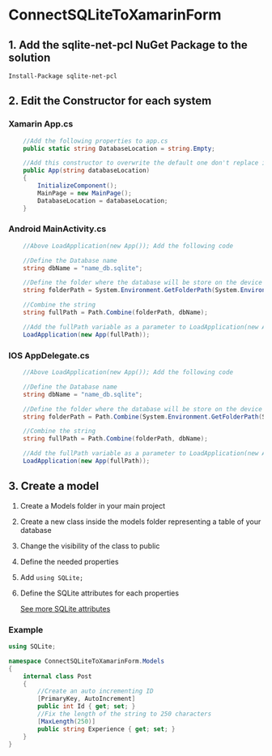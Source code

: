 # ConnectSQLiteToXamarinForm

## 1. Add the sqlite-net-pcl NuGet Package to the solution

`Install-Package sqlite-net-pcl`

## 2. Edit the Constructor for each system

### Xamarin App.cs

```C#
    //Add the following properties to app.cs
    public static string DatabaseLocation = string.Empty;

    //Add this constructor to overwrite the default one don't replace it
    public App(string databaseLocation)
    {
        InitializeComponent();
        MainPage = new MainPage();
        DatabaseLocation = databaseLocation;
    }
```

### Android MainActivity.cs

```C#
    //Above LoadApplication(new App()); Add the following code

    //Define the Database name
    string dbName = "name_db.sqlite";

    //Define the folder where the database will be store on the device
    string folderPath = System.Environment.GetFolderPath(System.Environment.SpecialFolder.Personal);

    //Combine the string
    string fullPath = Path.Combine(folderPath, dbName);

    //Add the fullPath variable as a parameter to LoadApplication(new App());
    LoadApplication(new App(fullPath));
```

### IOS AppDelegate.cs

```C#
    //Above LoadApplication(new App()); Add the following code

    //Define the Database name
    string dbName = "name_db.sqlite";

    //Define the folder where the database will be store on the device
    string folderPath = Path.Combine(System.Environment.GetFolderPath(System.Environment.SpecialFolder.Personal), "..", "Library");

    //Combine the string
    string fullPath = Path.Combine(folderPath, dbName);

    //Add the fullPath variable as a parameter to LoadApplication(new App());
    LoadApplication(new App(fullPath));
```

## 3. Create a model

1. Create a Models folder in your main project
2. Create a new class inside the models folder representing a table of your database
3. Change the visibility of the class to public
4. Define the needed properties
5. Add `using SQLite;`
6. Define the SQLite attributes for each properties

   [See more SQLite attributes](https://docs.microsoft.com/en-us/xamarin/android/data-cloud/data-access/using-sqlite-orm#sqlite-attributes)

### Example

```C#
using SQLite;

namespace ConnectSQLiteToXamarinForm.Models
{
    internal class Post
    {
        //Create an auto incrementing ID
        [PrimaryKey, AutoIncrement]
        public int Id { get; set; }
        //Fix the length of the string to 250 characters
        [MaxLength(250)]
        public string Experience { get; set; }
    }
}
```
